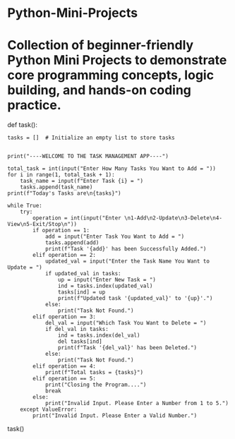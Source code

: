 # Python-Mini-Projects
# Collection of beginner-friendly Python Mini Projects to demonstrate core programming concepts, logic building, and hands-on coding practice.




def task():


    tasks = []  # Initialize an empty list to store tasks
    
    
    print("----WELCOME TO THE TASK MANAGEMENT APP----")

    total_task = int(input("Enter How Many Tasks You Want to Add = "))
    for i in range(1, total_task + 1):
        task_name = input(f"Enter Task {i} = ")
        tasks.append(task_name)
    print(f"Today's Tasks are\n{tasks}")
    
    while True:
        try:
            operation = int(input("Enter \n1-Add\n2-Update\n3-Delete\n4-View\n5-Exit/Stop\n"))
            if operation == 1:
                add = input("Enter Task You Want to Add = ")
                tasks.append(add)
                print(f"Task '{add}' has been Successfully Added.")
            elif operation == 2:
                updated_val = input("Enter the Task Name You Want to Update = ")
                if updated_val in tasks:
                    up = input("Enter New Task = ")
                    ind = tasks.index(updated_val)
                    tasks[ind] = up
                    print(f"Updated task '{updated_val}' to '{up}'.")
                else:
                    print("Task Not Found.")
            elif operation == 3:
                del_val = input("Which Task You Want to Delete = ")
                if del_val in tasks:
                    ind = tasks.index(del_val)
                    del tasks[ind]
                    print(f"Task '{del_val}' has been Deleted.")
                else:
                    print("Task Not Found.")
            elif operation == 4:
                print(f"Total tasks = {tasks}")
            elif operation == 5:
                print("Closing the Program....")
                break
            else:
                print("Invalid Input. Please Enter a Number from 1 to 5.")
        except ValueError:
            print("Invalid Input. Please Enter a Valid Number.")

task()

